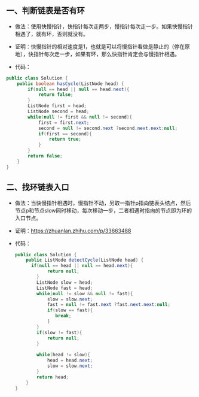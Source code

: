 ##  一、判断链表是否有环

- 做法：使用快慢指针，快指针每次走两步，慢指针每次走一步。如果快慢指针相遇了，就有环，否则就没有。

- 证明：快慢指针的相对速度是1，也就是可以将慢指针看做是静止的（停在原地），快指针每次走一步，如果有环，那么快指针肯定会与慢指针相遇。

- 代码：

```java
public class Solution {
    public boolean hasCycle(ListNode head) {
        if(null == head || null == head.next){
            return false;
        }
        ListNode first = head;
        ListNode second = head;
        while(null != first && null != second){
            first = first.next;
            second = null != second.next ?second.next.next:null;
            if(first == second){
                return true;
            }
        }
        return false;
    }
}
```

## 二、找环链表入口

- 做法：当快慢指针相遇时，慢指针不动，另取一指针p指向链表头结点，然后节点p和节点slow同时移动，每次移动一步，二者相遇时指向的节点即为环的入口节点。

- 证明：https://zhuanlan.zhihu.com/p/33663488

- 代码：

  ```java
  public class Solution {
      public ListNode detectCycle(ListNode head) {
        if(null == head || null == head.next){
              return null;
          }
          ListNode slow = head;
          ListNode fast = head;
          while(null != slow && null != fast){
              slow = slow.next;
              fast = null != fast.next ?fast.next.next:null;
              if(slow == fast){
                 break;
              }
          }
          if(slow != fast){
              return null;
          }
          
          while(head != slow){
              head = head.next;
              slow = slow.next;
          }
          return head;
      }
  }
  ```
  
  

